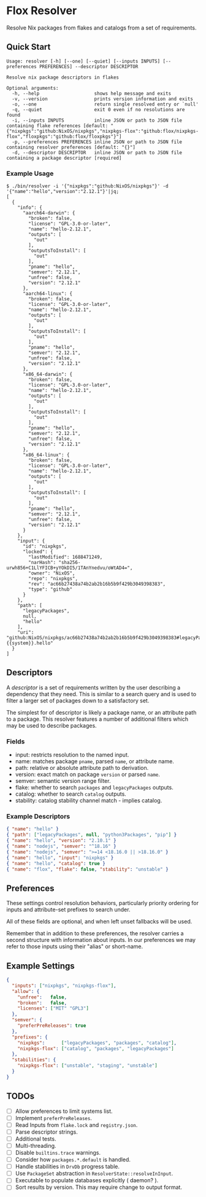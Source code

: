 # Flox Resolver

Resolve Nix packages from flakes and catalogs from a set of requirements.

## Quick Start

```
Usage: resolver [-h] [--one] [--quiet] [--inputs INPUTS] [--preferences PREFERENCES] --descriptor DESCRIPTOR

Resolve nix package descriptors in flakes

Optional arguments:
  -h, --help                    shows help message and exits
  -v, --version                 prints version information and exits
  -o, --one                     return single resolved entry or `null'
  -q, --quiet                   exit 0 even if no resolutions are found
  -i, --inputs INPUTS           inline JSON or path to JSON file containing flake references [default: "{"nixpkgs":"github:NixOS/nixpkgs","nixpkgs-flox":"github:flox/nixpkgs-flox","floxpkgs":"github:flox/floxpkgs"}"]
  -p, --preferences PREFERENCES inline JSON or path to JSON file containing resolver preferences [default: "{}"]
  -d, --descriptor DESCRIPTOR   inline JSON or path to JSON file containing a package descriptor [required]
```

### Example Usage
``` shell
$ ./bin/resolver -i '{"nixpkgs":"github:NixOS/nixpkgs"}' -d '{"name":"hello","version":"2.12.1"}'|jq;
[
  {
    "info": {
      "aarch64-darwin": {
        "broken": false,
        "license": "GPL-3.0-or-later",
        "name": "hello-2.12.1",
        "outputs": [
          "out"
        ],
        "outputsToInstall": [
          "out"
        ],
        "pname": "hello",
        "semver": "2.12.1",
        "unfree": false,
        "version": "2.12.1"
      },
      "aarch64-linux": {
        "broken": false,
        "license": "GPL-3.0-or-later",
        "name": "hello-2.12.1",
        "outputs": [
          "out"
        ],
        "outputsToInstall": [
          "out"
        ],
        "pname": "hello",
        "semver": "2.12.1",
        "unfree": false,
        "version": "2.12.1"
      },
      "x86_64-darwin": {
        "broken": false,
        "license": "GPL-3.0-or-later",
        "name": "hello-2.12.1",
        "outputs": [
          "out"
        ],
        "outputsToInstall": [
          "out"
        ],
        "pname": "hello",
        "semver": "2.12.1",
        "unfree": false,
        "version": "2.12.1"
      },
      "x86_64-linux": {
        "broken": false,
        "license": "GPL-3.0-or-later",
        "name": "hello-2.12.1",
        "outputs": [
          "out"
        ],
        "outputsToInstall": [
          "out"
        ],
        "pname": "hello",
        "semver": "2.12.1",
        "unfree": false,
        "version": "2.12.1"
      }
    },
    "input": {
      "id": "nixpkgs",
      "locked": {
        "lastModified": 1688471249,
        "narHash": "sha256-urwh856+C1LlYFICB+yYOkDI5/1TAnYnedvu/oWtAD4=",
        "owner": "NixOS",
        "repo": "nixpkgs",
        "rev": "ac66b27438a74b2ab2b16b5b9f429b3049398383",
        "type": "github"
      }
    },
    "path": [
      "legacyPackages",
      null,
      "hello"
    ],
    "uri": "github:NixOS/nixpkgs/ac66b27438a74b2ab2b16b5b9f429b3049398383#legacyPackages.{{system}}.hello"
  }
]
```


## Descriptors

A _descriptor_ is a set of requirements written by the user describing a
dependency that they need.
This is similar to a search query and is used to filter a larger set of
packages down to a satisfactory set.

The simplest for of descriptor is likely a package name, or an attribute
path to a package.
This resolver features a number of additional filters which may be used to
describe packages.

### Fields

- input: restricts resolution to the named input.
- name: matches package `pname`, parsed `name`, or attribute name.
- path: relative or absolute attribute path to derivation.
- version: exact match on package `version` or parsed `name`.
- semver: semantic version range filter.
- flake: whether to search `packages` and `legacyPackages` outputs.
- catalog: whether to search `catalog` outputs.
- stability: catalog stability channel match - implies catalog.

### Example Descriptors
```json
{ "name": "hello" }
{ "path": ["legacyPackages", null, "python3Packages", "pip"] }
{ "name": "hello", "version": "2.10.1" }
{ "name": "nodejs", "semver": "^18.16" }
{ "name": "nodejs", "semver": ">=14 <18.16.0 || >18.16.0" }
{ "name": "hello", "input": "nixpkgs" }
{ "name": "hello", "catalog": true }
{ "name": "flox", "flake": false, "stability": "unstable" }
```


## Preferences

These settings control resolution behaviors, particularly priority ordering for
inputs and attribute-set prefixes to search under.

All of these fields are optional, and when left unset fallbacks will be used.

Remember that in addition to these preferences, the resolver carries a second
structure with information about inputs.
In our preferences we may refer to those inputs using their "alias"
or short-name.


## Example Settings

```json
{
  "inputs": ["nixpkgs", "nixpkgs-flox"],
  "allow": {
    "unfree":   false,
    "broken":   false,
    "licenses": ["MIT" "GPL3"]
  },
  "semver": {
    "preferPreReleases": true
  },
  "prefixes": {
    "nixpkgs":      ["legacyPackages", "packages", "catalog"],
    "nixpkgs-flox": ["catalog", "packages", "legacyPackages"]
  },
  "stabilities": {
    "nixpkgs-flox": ["unstable", "staging", "unstable"]
  }
}
```


## TODOs
- [ ] Allow preferences to limit systems list.
- [ ] Implement `preferPreReleases`.
- [ ] Read Inputs from `flake.lock` and `registry.json`.
- [ ] Parse descriptor strings.
- [ ] Additional tests.
- [ ] Multi-threading.
- [ ] Disable `builtins.trace` warnings.
- [ ] Consider how `packages.*.default` is handled.
- [ ] Handle stabilities in `DrvDb` progress table.
- [ ] Use `PackageSet` abstraction in `ResolverState::resolveInInput`.
- [ ] Executable to populate databases explicitly ( daemon? ).
- [ ] Sort results by version. This may require change to output format.
